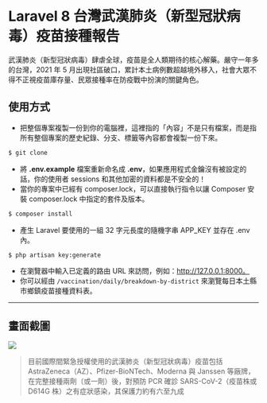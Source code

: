 # Laravel 8 台灣武漢肺炎（新型冠狀病毒）疫苗接種報告

武漢肺炎（新型冠狀病毒）肆虐全球，疫苗是全人類期待的核心解藥。嚴守一年多的台灣，2021 年 5 月出現社區破口，累計本土病例數超越境外移入，社會大眾不得不正視疫苗庫存量、民眾接種率在防疫戰中扮演的關鍵角色。

## 使用方式
- 把整個專案複製一份到你的電腦裡，這裡指的「內容」不是只有檔案，而是指所有整個專案的歷史紀錄、分支、標籤等內容都會複製一份下來。
```sh
$ git clone
```
- 將 __.env.example__ 檔案重新命名成 __.env__，如果應用程式金鑰沒有被設定的話，你的使用者 sessions 和其他加密的資料都是不安全的！
- 當你的專案中已經有 composer.lock，可以直接執行指令以讓 Composer 安裝 composer.lock 中指定的套件及版本。
```sh
$ composer install
```
- 產生 Laravel 要使用的一組 32 字元長度的隨機字串 APP_KEY 並存在 .env 內。
```sh
$ php artisan key:generate
```
- 在瀏覽器中輸入已定義的路由 URL 來訪問，例如：http://127.0.0.1:8000。
- 你可以經由 `/vaccination/daily/breakdown-by-district` 來瀏覽每日本土縣市鄉鎮疫苗接種資料表。

----

## 畫面截圖
![](https://i.imgur.com/lg63HMz.gif)
> 目前國際間緊急授權使用的武漢肺炎（新型冠狀病毒）疫苗包括 AstraZeneca（AZ）、Pfizer-BioNTech、Moderna 與 Janssen 等廠牌，在完整接種兩劑（或一劑）後，對預防 PCR 確診 SARS-CoV-2（疫苗株或 D614G 株）之有症狀感染，其保護力約有六至九成